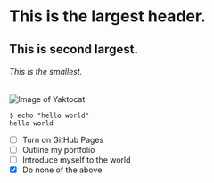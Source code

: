 # This is the largest header.
## This is second largest.
###### This is the smallest.

![Image of Yaktocat](https://octodex.github.com/images/yaktocat.png)

```
$ echo "hello world"
hello world
```

- [ ] Turn on GitHub Pages
- [ ] Outline my portfolio
- [ ] Introduce myself to the world
- [x] Do none of the above
